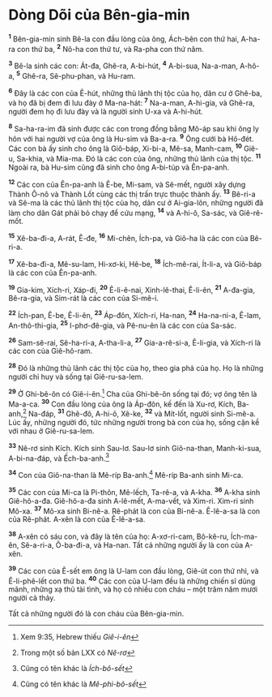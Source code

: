 # Dòng Dõi của Bên-gia-min
<sup><b>1</b></sup> Bên-gia-min sinh Bê-la con đầu lòng của ông, Ách-bên con thứ hai, A-ha-ra con thứ ba, <sup><b>2</b></sup> Nô-ha con thứ tư, và Ra-pha con thứ năm.

<sup><b>3</b></sup> Bê-la sinh các con: Át-đa, Ghê-ra, A-bi-hút, <sup><b>4</b></sup> A-bi-sua, Na-a-man, A-hô-a, <sup><b>5</b></sup> Ghê-ra, Sê-phu-phan, và Hu-ram.

<sup><b>6</b></sup> Ðây là các con của Ê-hút, những thủ lãnh thị tộc của họ, dân cư ở Ghê-ba, và họ đã bị đem đi lưu đày ở Ma-na-hát: <sup><b>7</b></sup> Na-a-man, A-hi-gia, và Ghê-ra, người đem họ đi lưu đày và là người sinh U-xa và A-hi-hút.

<sup><b>8</b></sup> Sa-ha-ra-im đã sinh được các con trong đồng bằng Mô-áp sau khi ông ly hôn với hai người vợ của ông là Hu-sim và Ba-a-ra. <sup><b>9</b></sup> Ông cưới bà Hô-đét. Các con bà ấy sinh cho ông là Giô-báp, Xi-bi-a, Mê-sa, Manh-cam, <sup><b>10</b></sup> Giê-u, Sa-khia, và Mia-ma. Ðó là các con của ông, những thủ lãnh của thị tộc. <sup><b>11</b></sup> Ngoài ra, bà Hu-sim cũng đã sinh cho ông A-bi-túp và Ên-pa-anh.

<sup><b>12</b></sup> Các con của Ên-pa-anh là Ê-be, Mi-sam, và Sê-mết, người xây dựng Thành Ô-nô và Thành Lốt cùng các thị trấn trực thuộc thành ấy. <sup><b>13</b></sup> Bê-ri-a và Sê-ma là các thủ lãnh thị tộc của họ, dân cư ở Ai-gia-lôn, những người đã làm cho dân Gát phải bỏ chạy để cứu mạng, <sup><b>14</b></sup> và A-hi-ô, Sa-sác, và Giê-rê-mốt.

<sup><b>15</b></sup> Xê-ba-đi-a, A-rát, Ê-đe, <sup><b>16</b></sup> Mi-chên, Ích-pa, và Giô-ha là các con của Bê-ri-a.

<sup><b>17</b></sup> Xê-ba-đi-a, Mê-su-lam, Hi-xơ-ki, Hê-be, <sup><b>18</b></sup> Ích-mê-rai, Ít-li-a, và Giô-báp là các con của Ên-pa-anh.

<sup><b>19</b></sup> Gia-kim, Xích-ri, Xáp-đi, <sup><b>20</b></sup> Ê-li-ê-nai, Xinh-lê-thai, Ê-li-ên, <sup><b>21</b></sup> A-đa-gia, Bê-ra-gia, và Sim-rát là các con của Si-mê-i.

<sup><b>22</b></sup> Ích-pan, Ê-be, Ê-li-ên, <sup><b>23</b></sup> Áp-đôn, Xích-ri, Ha-nan, <sup><b>24</b></sup> Ha-na-ni-a, Ê-lam, An-thô-thi-gia, <sup><b>25</b></sup> I-phơ-đê-gia, và Pê-nu-ên là các con của Sa-sác.

<sup><b>26</b></sup> Sam-sê-rai, Sê-ha-ri-a, A-tha-li-a, <sup><b>27</b></sup> Gia-a-rê-si-a, Ê-li-gia, và Xích-ri là các con của Giê-hô-ram.

<sup><b>28</b></sup> Ðó là những thủ lãnh các thị tộc của họ, theo gia phả của họ. Họ là những người chỉ huy và sống tại Giê-ru-sa-lem.

<sup><b>29</b></sup> Ở Ghi-bê-ôn có Giê-i-ên.[^1-94b7cdb8-b82f-45f1-bf84-6847839ac7d2] Cha của Ghi-bê-ôn sống tại đó; vợ ông tên là Ma-a-ca. <sup><b>30</b></sup> Con đầu lòng của ông là Áp-đôn, kế đến là Xu-rơ, Kích, Ba-anh,[^2-94b7cdb8-b82f-45f1-bf84-6847839ac7d2] Na-đáp, <sup><b>31</b></sup> Ghê-đô, A-hi-ô, Xê-ke, <sup><b>32</b></sup> và Mít-lốt, người sinh Si-mê-a. Lúc ấy, những người đó, tức những người trong bà con của họ, sống cận kề với nhau ở Giê-ru-sa-lem.

<sup><b>33</b></sup> Nê-rơ sinh Kích. Kích sinh Sau-lơ. Sau-lơ sinh Giô-na-than, Manh-ki-sua, A-bi-na-đáp, và Ếch-ba-anh.[^3-94b7cdb8-b82f-45f1-bf84-6847839ac7d2]

<sup><b>34</b></sup> Con của Giô-na-than là Mê-ríp Ba-anh.[^4-94b7cdb8-b82f-45f1-bf84-6847839ac7d2] Mê-ríp Ba-anh sinh Mi-ca.

<sup><b>35</b></sup> Các con của Mi-ca là Pi-thôn, Mê-lếch, Ta-rê-a, và A-kha. <sup><b>36</b></sup> A-kha sinh Giê-hô-a-đa. Giê-hô-a-đa sinh A-lê-mết, A-ma-vết, và Xim-ri. Xim-ri sinh Mô-xa. <sup><b>37</b></sup> Mô-xa sinh Bi-nê-a. Rê-phát là con của Bi-nê-a. Ê-lê-a-sa là con của Rê-phát. A-xên là con của Ê-lê-a-sa.

<sup><b>38</b></sup> A-xên có sáu con, và đây là tên của họ: A-xơ-ri-cam, Bô-kê-ru, Ích-ma-ên, Sê-a-ri-a, Ô-ba-đi-a, và Ha-nan. Tất cả những người ấy là con của A-xên.

<sup><b>39</b></sup> Các con của Ê-sết em ông là U-lam con đầu lòng, Giê-út con thứ nhì, và Ê-li-phê-lết con thứ ba. <sup><b>40</b></sup> Các con của U-lam đều là những chiến sĩ dũng mãnh, những xạ thủ tài tình, và họ có nhiều con cháu – một trăm năm mươi người cả thảy.

Tất cả những người đó là con cháu của Bên-gia-min.

[^1-94b7cdb8-b82f-45f1-bf84-6847839ac7d2]: Xem 9:35, Hebrew thiếu *Giê-i-ên*
[^2-94b7cdb8-b82f-45f1-bf84-6847839ac7d2]: Trong một số bản LXX có *Nê-rơ*
[^3-94b7cdb8-b82f-45f1-bf84-6847839ac7d2]: Cũng có tên khác là *Ích-bô-sết*
[^4-94b7cdb8-b82f-45f1-bf84-6847839ac7d2]: Cũng có tên khác là *Mê-phi-bô-sết*